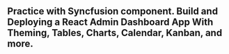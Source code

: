 ## Practice with Syncfusion component. Build and Deploying a React Admin Dashboard App With Theming, Tables, Charts, Calendar, Kanban, and more.
